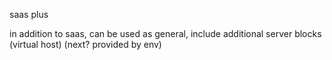 saas plus

in addition to saas, can be used as general, include additional server blocks (virtual host) (next? provided by env)
